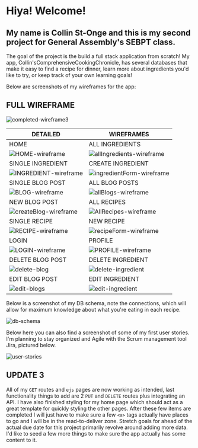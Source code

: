 # Hiya! Welcome!

## My name is Collin St-Onge and this is my second project for General Assembly's SEBPT class.

The goal of the project is the build a full stack application from scratch! My app, Collin'sComprehensiveCookingChronicle, has several databases that make it easy to find a recipe for dinner, learn more about ingredients you'd like to try, or keep track of your own learning goals!

Below are screenshots of my wireframes for the app:

## FULL WIREFRAME
![completed-wireframe3](https://github.com/itspancakeman/CollinsComprehensiveCookingChronicle/assets/111628154/d81a02c2-dae2-4151-b9f4-27dcf3579fa3)

| DETAILED    | WIREFRAMES |
| ----------- | ----------- |
| HOME | ALL INGREDIENTS |
| ![HOME-wireframe](https://github.com/itspancakeman/Poject-2--FullStackApplication/assets/111628154/d63e9383-3472-4018-8157-9f2ddf801a15)     | ![allIngredients-wireframe](https://github.com/itspancakeman/CollinsComprehensiveCookingChronicle/assets/111628154/e597de6d-245f-422b-913f-325ee6d2830f)       |
| SINGLE INGREDIENT | CREATE INGREDIENT |
| ![INGREDIENT-wireframe](https://github.com/itspancakeman/Poject-2--FullStackApplication/assets/111628154/d9badb68-9c96-4a6c-b841-50876a961e22) | ![ingredientForm-wireframe](https://github.com/itspancakeman/CollinsComprehensiveCookingChronicle/assets/111628154/9d0ca7ce-d3ca-4fc0-8c83-074885bf849f) |
| SINGLE BLOG POST | ALL BLOG POSTS |
| ![BLOG-wireframe](https://github.com/itspancakeman/Poject-2--FullStackApplication/assets/111628154/bbf4039e-0a7a-4325-9eab-7bb39ecbfc35) | ![allBlogs-wireframe](https://github.com/itspancakeman/CollinsComprehensiveCookingChronicle/assets/111628154/f3d14533-8d07-4912-a45d-719beddcba65) |
| NEW BLOG POST | ALL RECIPES |
| ![createBlog-wireframe](https://github.com/itspancakeman/CollinsComprehensiveCookingChronicle/assets/111628154/1c48dc44-fe94-48ba-ae77-d9334b4412c8) | ![AllRecipes-wireframe](https://github.com/itspancakeman/CollinsComprehensiveCookingChronicle/assets/111628154/0d750f8a-7581-4cbb-adc3-0be57183ed44) |
| SINGLE RECIPE | NEW RECIPE |
| ![RECIPE-wireframe](https://github.com/itspancakeman/Poject-2--FullStackApplication/assets/111628154/ce2008f3-0347-496a-81de-77fff7298f30) | ![recipeForm-wireframe](https://github.com/itspancakeman/CollinsComprehensiveCookingChronicle/assets/111628154/4d08284c-ea22-4158-8086-35f0ca19af12) |
| LOGIN | PROFILE |
| ![LOGIN-wireframe](https://github.com/itspancakeman/Poject-2--FullStackApplication/assets/111628154/ab765ad5-0a13-444e-9eb2-8feab8dcef00) | ![PROFILE-wireframe](https://github.com/itspancakeman/Poject-2--FullStackApplication/assets/111628154/0e0d412e-4487-4c18-9a67-26f70324b225) |
| DELETE BLOG POST | DELETE INGREDIENT |
| ![delete-blog](https://github.com/itspancakeman/CollinsComprehensiveCookingChronicle/assets/111628154/1180641e-0a2a-4799-821c-6bcfc0b554e7) | ![delete-ingredient](https://github.com/itspancakeman/CollinsComprehensiveCookingChronicle/assets/111628154/61519a68-adb0-40fd-86d4-77db9dbc8126) |
| EDIT BLOG POST | EDIT INGREDIENT |
| ![edit-blogs](https://github.com/itspancakeman/CollinsComprehensiveCookingChronicle/assets/111628154/0fc781a3-8b77-4a8f-a9f7-08de4d561d2a) | ![edit-ingredient](https://github.com/itspancakeman/CollinsComprehensiveCookingChronicle/assets/111628154/95123769-3fd2-439e-99f7-d1d573048953) |


Below is a screenshot of my DB schema, note the connections, which will allow for maximum knowledge about what you're eating in each recipe.

![db-schema](https://github.com/itspancakeman/Poject-2--FullStackApplication/assets/111628154/b561f6f8-2897-4b66-9072-96266a305719)

Below here you can also find a screenshot of some of my first user stories. I'm planning to stay organized and Agile with the Scrum management tool Jira, pictured below.

![user-stories](https://github.com/itspancakeman/Poject-2--FullStackApplication/assets/111628154/35b99315-b573-4cca-bd13-7cee5e9025dd)

## UPDATE 3 

All of my ```GET``` routes and ```ejs``` pages are now working as intended, last functionality things to add are 2 ```PUT``` and ```DELETE``` routes plus integrating an API.
I have also finished styling for my home page which should act as a great template for quickly styling the other pages.
After these few items are completed I will just have to make sure a few ```<a>``` tags actually have places to go and I will be in the read-to-deliver zone. 
Stretch goals for ahead of the actual due date for this project primarily revolve around adding more data. I'd like to seed a few more things to make sure the app actually has some content to it. 
